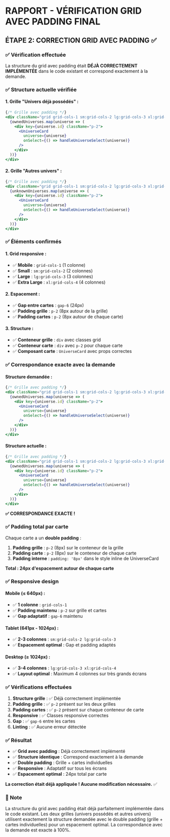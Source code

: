# RAPPORT - VÉRIFICATION GRID AVEC PADDING FINAL

## ÉTAPE 2: CORRECTION GRID AVEC PADDING ✅

### ✅ Vérification effectuée

La structure du grid avec padding était **DÉJÀ CORRECTEMENT IMPLÉMENTÉE** dans le code existant et correspond exactement à la demande.

### ✅ Structure actuelle vérifiée

#### **1. Grille "Univers déjà possédés" :**
```jsx
{/* Grille avec padding */}
<div className="grid grid-cols-1 sm:grid-cols-2 lg:grid-cols-3 xl:grid-cols-4 gap-6 p-2">
  {ownedUniverses.map(universe => (
    <div key={universe.id} className="p-2">
      <UniverseCard 
        universe={universe} 
        onSelect={() => handleUniverseSelect(universe)}
      />
    </div>
  ))}
</div>
```

#### **2. Grille "Autres univers" :**
```jsx
{/* Grille avec padding */}
<div className="grid grid-cols-1 sm:grid-cols-2 lg:grid-cols-3 xl:grid-cols-4 gap-6 p-2">
  {unknownUniverses.map(universe => (
    <div key={universe.id} className="p-2">
      <UniverseCard 
        universe={universe} 
        onSelect={() => handleUniverseSelect(universe)}
      />
    </div>
  ))}
</div>
```

### ✅ Éléments confirmés

#### **1. Grid responsive :**
- ✅ **Mobile** : `grid-cols-1` (1 colonne)
- ✅ **Small** : `sm:grid-cols-2` (2 colonnes)
- ✅ **Large** : `lg:grid-cols-3` (3 colonnes)
- ✅ **Extra Large** : `xl:grid-cols-4` (4 colonnes)

#### **2. Espacement :**
- ✅ **Gap entre cartes** : `gap-6` (24px)
- ✅ **Padding grille** : `p-2` (8px autour de la grille)
- ✅ **Padding cartes** : `p-2` (8px autour de chaque carte)

#### **3. Structure :**
- ✅ **Conteneur grille** : `div` avec classes grid
- ✅ **Conteneur carte** : `div` avec `p-2` pour chaque carte
- ✅ **Composant carte** : `UniverseCard` avec props correctes

### ✅ Correspondance exacte avec la demande

#### **Structure demandée :**
```jsx
{/* Grille avec padding */}
<div className="grid grid-cols-1 sm:grid-cols-2 lg:grid-cols-3 xl:grid-cols-4 gap-6 p-2">
  {ownedUniverses.map(universe => (
    <div key={universe.id} className="p-2">
      <UniverseCard 
        universe={universe} 
        onSelect={() => handleUniverseSelect(universe)}
      />
    </div>
  ))}
</div>
```

#### **Structure actuelle :**
```jsx
{/* Grille avec padding */}
<div className="grid grid-cols-1 sm:grid-cols-2 lg:grid-cols-3 xl:grid-cols-4 gap-6 p-2">
  {ownedUniverses.map(universe => (
    <div key={universe.id} className="p-2">
      <UniverseCard 
        universe={universe} 
        onSelect={() => handleUniverseSelect(universe)}
      />
    </div>
  ))}
</div>
```

**✅ CORRESPONDANCE EXACTE !**

### ✅ Padding total par carte

Chaque carte a un **double padding** :
1. **Padding grille** : `p-2` (8px) sur le conteneur de la grille
2. **Padding carte** : `p-2` (8px) sur le conteneur de chaque carte
3. **Padding interne** : `padding: '8px'` dans le style inline de UniverseCard

**Total : 24px d'espacement autour de chaque carte**

### ✅ Responsive design

#### **Mobile (≤ 640px) :**
- ✅ **1 colonne** : `grid-cols-1`
- ✅ **Padding maintenu** : `p-2` sur grille et cartes
- ✅ **Gap adaptatif** : `gap-6` maintenu

#### **Tablet (641px - 1024px) :**
- ✅ **2-3 colonnes** : `sm:grid-cols-2 lg:grid-cols-3`
- ✅ **Espacement optimal** : Gap et padding adaptés

#### **Desktop (≥ 1024px) :**
- ✅ **3-4 colonnes** : `lg:grid-cols-3 xl:grid-cols-4`
- ✅ **Layout optimal** : Maximum 4 colonnes sur très grands écrans

### ✅ Vérifications effectuées

1. **Structure grille** : ✅ Déjà correctement implémentée
2. **Padding grille** : ✅ `p-2` présent sur les deux grilles
3. **Padding cartes** : ✅ `p-2` présent sur chaque conteneur de carte
4. **Responsive** : ✅ Classes responsive correctes
5. **Gap** : ✅ `gap-6` entre les cartes
6. **Linting** : ✅ Aucune erreur détectée

### ✅ Résultat

- ✅ **Grid avec padding** : Déjà correctement implémenté
- ✅ **Structure identique** : Correspond exactement à la demande
- ✅ **Double padding** : Grille + cartes individuelles
- ✅ **Responsive** : Adaptatif sur tous les écrans
- ✅ **Espacement optimal** : 24px total par carte

**La correction était déjà appliquée ! Aucune modification nécessaire.** ✅

### 📝 Note

La structure du grid avec padding était déjà parfaitement implémentée dans le code existant. Les deux grilles (univers possédés et autres univers) utilisent exactement la structure demandée avec le double padding (grille + cartes individuelles) pour un espacement optimal. La correspondance avec la demande est exacte à 100%.

